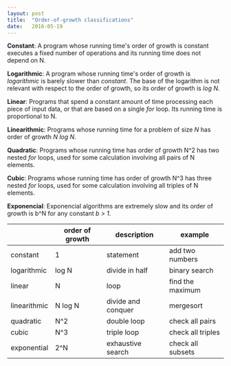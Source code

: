 ```yaml
---
layout: post
title:  "Order-of-growth classifications"
date:   2016-05-19
---
```


**Constant**: A program whose running time's order of growth is constant executes a fixed number of operations and its running time does not depend on N.

**Logarithmic**: A program whose running time's order of growth is *logarithmic* is barely slower than *constant*. The base of the logarithm is not relevant with respect to the order of growth, so its order of growth is *log N*.

**Linear**: Programs that spend a constant amount of time processing each piece of input data, or that are based on a single *for* loop. Its running time is proportional to N.

**Linearithmic**: Programs whose running time for a problem of size *N* has order of growth *N log N*.

**Quadratic**: Programs whose running time has order of growth N^2 has two nested *for* loops, used for some calculation involving all pairs of N elements.

**Cubic**: Programs whose running time has order of growth N^3 has three nested *for* loops, used for some calculation involving all triples of N elements.

**Exponencial**: Exponencial algorithms are extremely slow and its order of growth is b^N for any constant *b > 1*.

||order of growth|description|example|
|---|---|---|---|
|constant|1|statement|add two numbers|
|logarithmic|log N|divide in half|binary search|
|linear|N|loop|find the maximum|
|linearithmic|N log N|divide and conquer|mergesort|
|quadratic|N^2|double loop|check all pairs|
|cubic|N^3|triple loop|check all triples|
|exponential|2^N|exhaustive search|check all subsets|
